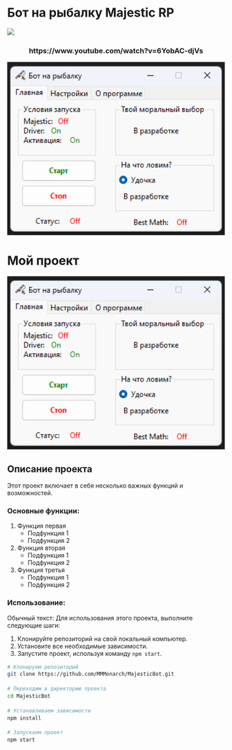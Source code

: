 # Бот на рыбалку Majestic RP


<img src="https://github.com/blackcater/blackcater/raw/main/images/Hi.gif" height="32"/>
<h3 align="center">https://www.youtube.com/watch?v=6YobAC-djVs</h3>
<div align="center">
  <img src="https://github.com/MMMonarch/MajesticBot/blob/main/BotFish.png" height="400"/>
</div>

# Мой проект



<div align="center">
  <img src="https://github.com/MMMonarch/MajesticBot/blob/main/BotFish.png" height="400"/>
</div>

## Описание проекта

Этот проект включает в себя несколько важных функций и возможностей. 

### Основные функции:

1. Функция первая
   - Подфункция 1
   - Подфункция 2
2. Функция вторая
   - Подфункция 1
   - Подфункция 2
3. Функция третья
   - Подфункция 1
   - Подфункция 2

### Использование:

Обычный текст: Для использования этого проекта, выполните следующие шаги:

1. Клонируйте репозиторий на свой локальный компьютер.
2. Установите все необходимые зависимости.
3. Запустите проект, используя команду `npm start`.

```bash
# Клонируем репозиторий
git clone https://github.com/MMMonarch/MajesticBot.git

# Переходим в директорию проекта
cd MajesticBot

# Устанавливаем зависимости
npm install

# Запускаем проект
npm start
